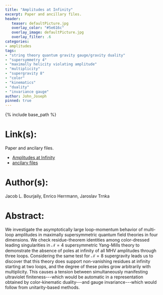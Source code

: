 ```yaml
---
title: "Amplitudes at Infinity"
excerpt: Paper and ancillary files.
header:
   teaser: defaultPicture.jpg
   overlay_color: "#5e616c"
   overlay_image: defaultPicture.jpg
   overlay_filter: .6
categories:
- amplitudes
tags:
- "string theory quantum gravity gauge/gravity duality"
- "supersymmetry 4"
- "maximally helicity violating amplitude"
- "multiplicity"
- "supergravity 8"
- "color"
- "kinematics"
- "duality"
- "invariance gauge"
author: John_Joseph
pinned: true
---
```

{% include base_path %}

# Link(s):
Paper and ancilary files.
  * [Amplitudes at Infinity](https://arxiv.org/abs/1812.11185)
  * [ancilary files](https://arxiv.org/src/1812.11185/anc)

# Author(s):
Jacob L. Bourjaily, Enrico Herrmann, Jaroslav Trnka

# Abstract:
We investigate the asymptotically large loop-momentum behavior of multi-loop amplitudes in maximally supersymmetric quantum field theories in four dimensions. We check residue-theorem identities among color-dressed leading singularities in $\mathcal{N}=4$ supersymmetric Yang-Mills theory to demonstrate the absence of poles at infinity of all MHV amplitudes through three loops. Considering the same test for $\mathcal{N}=8$ supergravity leads us to discover that this theory does support non-vanishing residues at infinity starting at two loops, and the degree of these poles grow arbitrarily with multiplicity. This causes a tension between simultaneously manifesting ultraviolet finiteness---which would be automatic in a representation obtained by color-kinematic duality---and gauge invariance---which would follow from unitarity-based methods.